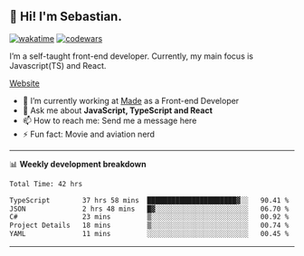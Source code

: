 ## 👋 Hi! I'm Sebastian.

[![wakatime](https://wakatime.com/badge/user/df0036c6-328a-4a39-be9b-e49417ed22a1.svg)](https://wakatime.com/@df0036c6-328a-4a39-be9b-e49417ed22a1)
[![codewars](https://www.codewars.com/users/sebavuye/badges/small)](https://www.codewars.com/users/sebavuye)

I’m a self-taught front-end developer. Currently, my main focus is Javascript(TS) and React.

[Website](https://sebastianvuye.be)

- 🔭 I’m currently working at [Made](https://made.be/) as a Front-end Developer
- 💬 Ask me about **JavaScript, TypeScript and React**
- 📫 How to reach me: Send me a message here
- ⚡ Fun fact: Movie and aviation nerd

-------

📊 **Weekly development breakdown**

<!--START_SECTION:waka-->

```txt
Total Time: 42 hrs

TypeScript        37 hrs 58 mins  ██████████████████████▓░░   90.41 %
JSON              2 hrs 48 mins   █▓░░░░░░░░░░░░░░░░░░░░░░░   06.70 %
C#                23 mins         ▒░░░░░░░░░░░░░░░░░░░░░░░░   00.92 %
Project Details   18 mins         ▒░░░░░░░░░░░░░░░░░░░░░░░░   00.74 %
YAML              11 mins         ░░░░░░░░░░░░░░░░░░░░░░░░░   00.45 %
```

<!--END_SECTION:waka-->
-------
